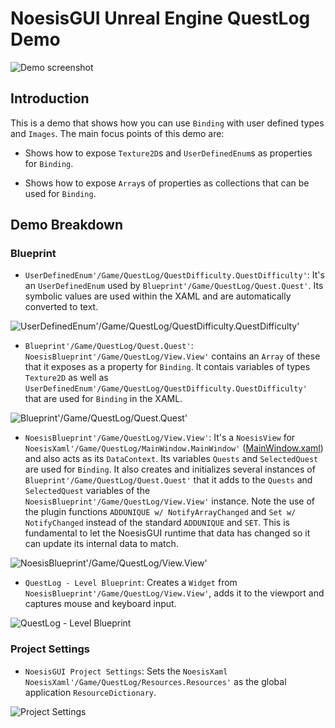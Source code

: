 # NoesisGUI Unreal Engine QuestLog Demo

![Demo screenshot](https://noesis.github.io/NoesisGUI/Samples/QuestLog/UE4/Screenshot.PNG)

## Introduction

This is a demo that shows how you can use `Binding` with user defined types and `Images`. The main focus points of this demo are:

* Shows how to expose `Texture2D`s and `UserDefinedEnum`s as properties for `Binding`.

* Shows how to expose `Array`s of properties as collections that can be used for `Binding`.

## Demo Breakdown

### Blueprint

* `UserDefinedEnum'/Game/QuestLog/QuestDifficulty.QuestDifficulty'`: It's an `UserDefinedEnum` used by `Blueprint'/Game/QuestLog/Quest.Quest'`. Its symbolic values are used within the XAML and are automatically converted to text.

![UserDefinedEnum'/Game/QuestLog/QuestDifficulty.QuestDifficulty'](https://noesis.github.io/NoesisGUI/Samples/QuestLog/UE4/QuestDificulty.PNG)

* `Blueprint'/Game/QuestLog/Quest.Quest'`: `NoesisBlueprint'/Game/QuestLog/View.View'` contains an `Array` of these that it exposes as a property for `Binding`. It contais variables of types `Texture2D` as well as `UserDefinedEnum'/Game/QuestLog/QuestDifficulty.QuestDifficulty'` that are used for `Binding` in the XAML.

![Blueprint'/Game/QuestLog/Quest.Quest'](https://noesis.github.io/NoesisGUI/Samples/QuestLog/UE4/Quest.PNG)

* `NoesisBlueprint'/Game/QuestLog/View.View'`: It's a `NoesisView` for `NoesisXaml'/Game/QuestLog/MainWindow.MainWindow'` ([MainWindow.xaml](Assets/MainWindow.xaml)) and also acts as its `DataContext`. Its variables `Quests` and `SelectedQuest` are used for `Binding`. It also creates and initializes several instances of `Blueprint'/Game/QuestLog/Quest.Quest'` that it adds to the `Quests` and `SelectedQuest` variables of the `NoesisBlueprint'/Game/QuestLog/View.View'` instance. Note the use of the plugin functions `ADDUNIQUE w/ NotifyArrayChanged` and `Set w/ NotifyChanged` instead of the standard `ADDUNIQUE` and `SET`. This is fundamental to let the NoesisGUI runtime that data has changed so it can update its internal data to match.

![NoesisBlueprint'/Game/QuestLog/View.View'](https://noesis.github.io/NoesisGUI/Samples/QuestLog/UE4/View.PNG)

* `QuestLog - Level Blueprint`: Creates a `Widget` from `NoesisBlueprint'/Game/QuestLog/View.View'`, adds it to the viewport and captures mouse and keyboard input.

![QuestLog - Level Blueprint](https://noesis.github.io/NoesisGUI/Samples/QuestLog/UE4/LevelBlueprint.PNG)

### Project Settings

* `NoesisGUI Project Settings`: Sets the `NoesisXaml` `NoesisXaml'/Game/QuestLog/Resources.Resources'` as the global application `ResourceDictionary`.

![Project Settings](https://noesis.github.io/NoesisGUI/Samples/QuestLog/UE4/ProjectSettings.PNG)